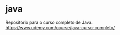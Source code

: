 # java
Repositório para o curso completo de Java. https://www.udemy.com/course/java-curso-completo/
